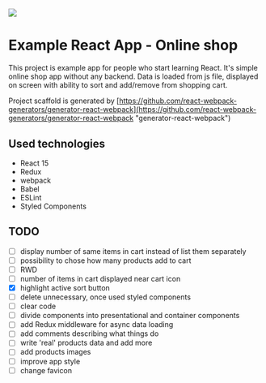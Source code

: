 # ![](https://img.shields.io/badge/version-0.0.1-blue.svg)

# Example React App - Online shop

This project is example app for people who start learning React. It's simple online shop app without any backend. Data is loaded from js file, displayed on screen with ability to sort and add/remove from shopping cart.

Project scaffold is generated by [https://github.com/react-webpack-generators/generator-react-webpack](https://github.com/react-webpack-generators/generator-react-webpack "generator-react-webpack")

## Used technologies

* React 15
* Redux
* webpack
* Babel
* ESLint
* Styled Components

## TODO

* [ ] display number of same items in cart instead of list them separately
* [ ] possibility to chose how many products add to cart
* [ ] RWD
* [ ] number of items in cart displayed near cart icon
* [x] highlight active sort button
* [ ] delete unnecessary, once used styled components
* [ ] clear code
* [ ] divide components into presentational and container components
* [ ] add Redux middleware for async data loading
* [ ] add comments describing what things do
* [ ] write 'real' products data and add more
* [ ] add products images
* [ ] improve app style
* [ ] change favicon
